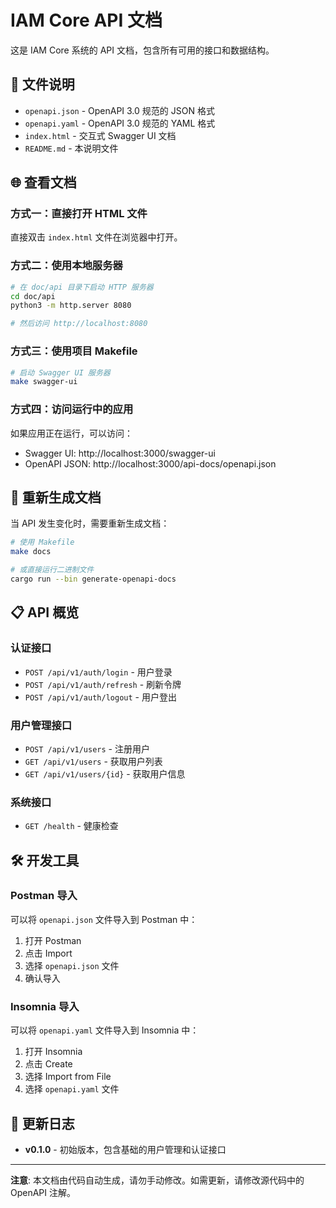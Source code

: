 # IAM Core API 文档

这是 IAM Core 系统的 API 文档，包含所有可用的接口和数据结构。

## 📁 文件说明

- `openapi.json` - OpenAPI 3.0 规范的 JSON 格式
- `openapi.yaml` - OpenAPI 3.0 规范的 YAML 格式  
- `index.html` - 交互式 Swagger UI 文档
- `README.md` - 本说明文件

## 🌐 查看文档

### 方式一：直接打开 HTML 文件
直接双击 `index.html` 文件在浏览器中打开。

### 方式二：使用本地服务器
```bash
# 在 doc/api 目录下启动 HTTP 服务器
cd doc/api
python3 -m http.server 8080

# 然后访问 http://localhost:8080
```

### 方式三：使用项目 Makefile
```bash
# 启动 Swagger UI 服务器
make swagger-ui
```

### 方式四：访问运行中的应用
如果应用正在运行，可以访问：
- Swagger UI: http://localhost:3000/swagger-ui
- OpenAPI JSON: http://localhost:3000/api-docs/openapi.json

## 🔧 重新生成文档

当 API 发生变化时，需要重新生成文档：

```bash
# 使用 Makefile
make docs

# 或直接运行二进制文件
cargo run --bin generate-openapi-docs
```

## 📋 API 概览

### 认证接口
- `POST /api/v1/auth/login` - 用户登录
- `POST /api/v1/auth/refresh` - 刷新令牌
- `POST /api/v1/auth/logout` - 用户登出

### 用户管理接口
- `POST /api/v1/users` - 注册用户
- `GET /api/v1/users` - 获取用户列表
- `GET /api/v1/users/{id}` - 获取用户信息

### 系统接口
- `GET /health` - 健康检查

## 🛠️ 开发工具

### Postman 导入
可以将 `openapi.json` 文件导入到 Postman 中：
1. 打开 Postman
2. 点击 Import
3. 选择 `openapi.json` 文件
4. 确认导入

### Insomnia 导入
可以将 `openapi.yaml` 文件导入到 Insomnia 中：
1. 打开 Insomnia
2. 点击 Create
3. 选择 Import from File
4. 选择 `openapi.yaml` 文件

## 📝 更新日志

- **v0.1.0** - 初始版本，包含基础的用户管理和认证接口

---

**注意**: 本文档由代码自动生成，请勿手动修改。如需更新，请修改源代码中的 OpenAPI 注解。
